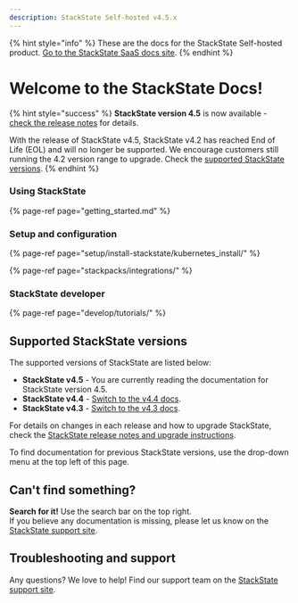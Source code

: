 ```yaml
---
description: StackState Self-hosted v4.5.x
---
```


{% hint style="info" %}
These are the docs for the StackState Self-hosted product. [Go to the StackState SaaS docs site](https://docs.stackstate.com/v/stackstate-saas/).
{% endhint %}

# Welcome to the StackState Docs!

{% hint style="success" %}
**StackState version 4.5** is now available - [check the release notes](setup/upgrade-stackstate/sts-release-notes.md#stackstate-v44x) for details.

With the release of StackState v4.5, StackState v4.2 has reached End of Life \(EOL\) and will no longer be supported. We encourage customers still running the 4.2 version range to upgrade. Check the [supported StackState versions](#supported-stackstate-versions).
{% endhint %}

### Using StackState

{% page-ref page="getting_started.md" %}

### Setup and configuration

{% page-ref page="setup/install-stackstate/kubernetes_install/" %}

{% page-ref page="stackpacks/integrations/" %}

### StackState developer

{% page-ref page="develop/tutorials/" %}

## Supported StackState versions

The supported versions of StackState are listed below:

* **StackState v4.5** - You are currently reading the documentation for StackState version 4.5.
* **StackState v4.4** - [Switch to the v4.4 docs](https://docs.stackstate.com/v/4.4/).
* **StackState v4.3** - [Switch to the v4.3 docs](https://docs.stackstate.com/v/4.3/).

For details on changes in each release and how to upgrade StackState, check the [StackState release notes and upgrade instructions](setup/upgrade-stackstate/).

To find documentation for previous StackState versions, use the drop-down menu at the top left of this page.

## Can't find something?

**Search for it!** Use the search bar on the top right.  
If you believe any documentation is missing, please let us know on the [StackState support site](http://support.stackstate.com/).

## Troubleshooting and support

Any questions? We love to help! Find our support team on the [StackState support site](http://support.stackstate.com/).
